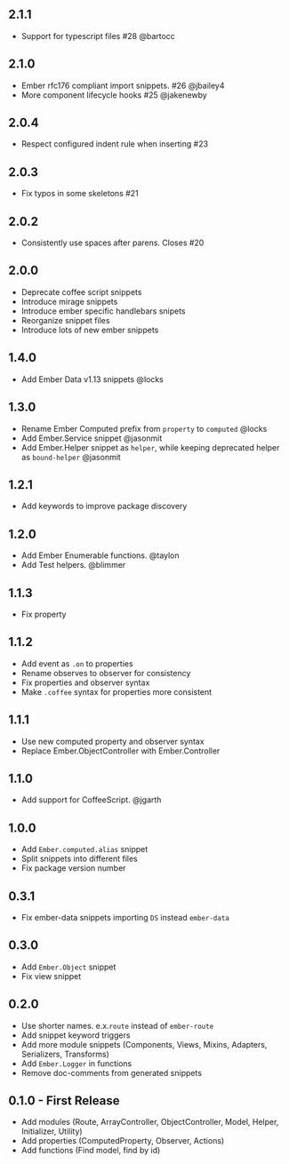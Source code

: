## 2.1.1
* Support for typescript files #28 @bartocc

## 2.1.0
* Ember rfc176 compliant import snippets. #26 @jbailey4
* More component lifecycle hooks #25 @jakenewby

## 2.0.4
* Respect configured indent rule when inserting #23

## 2.0.3
* Fix typos in some skeletons #21

## 2.0.2
* Consistently use spaces after parens. Closes #20

## 2.0.0
* Deprecate coffee script snippets
* Introduce mirage snippets
* Introduce ember specific handlebars snipets
* Reorganize snippet files
* Introduce lots of new ember snippets

## 1.4.0
* Add Ember Data v1.13 snippets @locks

## 1.3.0
* Rename Ember Computed prefix from `property` to `computed` @locks
* Add Ember.Service snippet @jasonmit
* Add Ember.Helper snippet as `helper`, while keeping deprecated helper as `bound-helper` @jasonmit

## 1.2.1
* Add keywords to improve package discovery

## 1.2.0
* Add Ember Enumerable functions. @taylon
* Add Test helpers. @blimmer

## 1.1.3
* Fix property

## 1.1.2
* Add event as `.on` to properties
* Rename observes to observer for consistency
* Fix properties and observer syntax
* Make `.coffee` syntax for properties more consistent

## 1.1.1
* Use new computed property and observer syntax
* Replace Ember.ObjectController with Ember.Controller

## 1.1.0
* Add support for CoffeeScript. @jgarth

## 1.0.0
* Add `Ember.computed.alias` snippet
* Split snippets into different files
* Fix package version number

## 0.3.1
* Fix ember-data snippets importing `DS` instead `ember-data`

## 0.3.0
* Add `Ember.Object` snippet
* Fix view snippet

## 0.2.0
* Use shorter names. e.x.`route` instead of `ember-route`
* Add snippet keyword triggers
* Add more module snippets (Components, Views, Mixins, Adapters, Serializers, Transforms)
* Add `Ember.Logger` in functions
* Remove doc-comments from generated snippets

## 0.1.0 - First Release
* Add modules (Route, ArrayController, ObjectController, Model,
Helper, Initializer, Utility)
* Add properties (ComputedProperty, Observer, Actions)
* Add functions (Find model, find by id)

